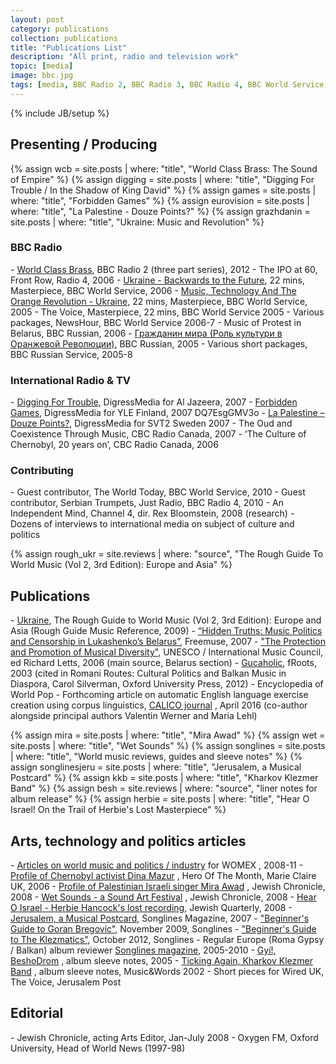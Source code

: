 ```yaml
---
layout: post
category: publications
collection: publications
title: "Publications List"
description: "All print, radio and television work"
topic: [media]
image: bbc.jpg
tags: [media, BBC Radio 2, BBC Radio 3, BBC Radio 4, BBC World Service, BBC Russian Service, SVT2 Sweden, CBC Canada, Al Jazeera, UNESCO, Marie Claire, Jerusalem Post, Songlines, FRoots, Wired]
---
```

{% include JB/setup %}

<h2>Presenting / Producing</h2>
{% assign wcb = site.posts | where: "title", "World Class Brass: The Sound of Empire" %}
{% assign digging = site.posts | where: "title", "Digging For Trouble / In the Shadow of King David" %}
{% assign games = site.posts | where: "title", "Forbidden Games" %}
{% assign eurovision = site.posts | where: "title", "La Palestine - Douze Points?" %}
{% assign grazhdanin = site.posts | where: "title", "Ukraine: Music and Revolution" %}

<h3>BBC Radio</h3>
- <a href="{{wcb[0].url}}"  >World Class Brass</a>, BBC Radio 2 (three part series), 2012
- The IPO at 60, Front Row, Radio 4, 2006
- <a href="{{grazhdanin[0].url}}">Ukraine - Backwards to the Future</a>, 22 mins, Masterpiece, BBC World Service, 2006
- <a href="{{grazhdanin[0].url}}">Music, Technology And The Orange Revolution - Ukraine</a>, 22 mins, Masterpiece, BBC World Service, 2005 
- The Voice, Masterpiece, 22 mins, BBC World Service 2005
- Various packages, NewsHour, BBC World Service 2006-7
- Music of Protest in Belarus, BBC Russian, 2006
- <a href="{{grazhdanin[0].url}}">Гражданин мира (Роль культури в Оранжевой Революции)</a>, BBC Russian, 2005
- Various short packages, BBC Russian Service, 2005-8

<h3>International Radio & TV</h3>
- <a href="{{digging[0].url}}">Digging For Trouble</a>, DigressMedia for Al Jazeera, 2007
- <a href="{{games[0].url}}">Forbidden Games</a>, DigressMedia for YLE Finland, 2007
DQ7EsgGMV3o
- <a href="{{eurovision[0].url}}">La Palestine – Douze Points?</a>, DigressMedia for SVT2 Sweden 2007
- The Oud and Coexistence Through Music, CBC Radio Canada, 2007
- ‘The Culture of Chernobyl, 20 years on’, CBC Radio Canada, 2006

<h3>Contributing</h3>
- Guest contributor, The World Today, BBC World Service, 2010
- Guest contributor, Serbian Trumpets, Just Radio, BBC Radio 4, 2010
- An Independent Mind, Channel 4, dir. Rex Bloomstein, 2008 (research)
- Dozens of interviews to international media on subject of culture and politics 

{% assign rough_ukr = site.reviews | where: "source", "The Rough Guide To World Music (Vol 2, 3rd Edition): Europe and Asia" %}

<h2>Publications</h2>
- <a href="{{rough_ukr[0].url}}">Ukraine</a>, The Rough Guide to World Music (Vol 2, 3rd Edition): Europe and Asia (Rough Guide Music Reference, 2009)
- <a href='http://freemuse.org/graphics/Publications/PDF/Freemuse_Belarus-report.pdf'>“Hidden Truths: Music Politics and Censorship in Lukashenko’s Belarus”</a>, Freemuse, 2007
- <a href='http://www.imc-cim.org/programmes/imc_diversity_report.pdf'>"The Protection and Promotion of Musical Diversity"</a>, UNESCO / International Music Council, ed Richard Letts, 2006 (main source, Belarus section)
- <a href="{{site.tags['Guca'][0].url}}"> Gucaholic</a>, fRoots, 2003 (cited in Romani Routes: Cultural Politics and Balkan Music in Diaspora, Carol Silverman, Oxford University Press, 2012) 
- Encyclopedia of World Pop
- Forthcoming article on automatic English language exercise creation using corpus linguistics, <a href="https://journals.equinoxpub.com/index.php/CALICO/">CALICO journal</a> , April 2016 (co-author alongside principal authors Valentin Werner and Maria Lehl)

{% assign mira = site.posts | where: "title", "Mira Awad" %}
{% assign wet = site.posts | where: "title", "Wet Sounds" %}
{% assign songlines = site.posts | where: "title", "World music reviews, guides and sleeve notes" %}
{% assign songlinesjeru = site.posts | where: "title", "Jerusalem, a Musical Postcard" %}
{% assign kkb = site.posts | where: "title", "Kharkov Klezmer Band" %}
{% assign besh = site.reviews | where: "source", "liner notes for album release" %}
{% assign herbie = site.posts | where: "title", "Hear O Israel! On the Trail of Herbie's Lost Masterpiece" %}


<h2>Arts, technology and politics articles</h2>
- <a href='/categories.html#WOMEXGuide-ref'>Articles on world music and politics / industry</a> for WOMEX , 2008-11
- <a href="{{IMAGE_PATH}}/MC_Apr_Hero.pdf">Profile of Chernobyl activist Dina Mazur</a> , Hero Of The Month, Marie Claire UK, 2006
- <a href="{{mira[0].url}}">Profile of Palestinian Israeli singer Mira Awad</a> , Jewish Chronicle, 2008
- <a href="{{wet[0].url}}">Wet Sounds - a Sound Art Festival</a> , Jewish Chronicle, 2008
- <a href="{{herbie[0].url}}">Hear O Israel - Herbie Hancock's lost recording</a>, Jewish Quarterly, 2008
- <a href="{{songlinesjeru[0].url}}">Jerusalem, a Musical Postcard</a>, Songlines Magazine, 2007
- <a href="http://www.songlines.co.uk/documents/beginners-guides/GoranBregovic.pdf"> "Beginner's Guide to Goran Bregovic"</a>, November 2009, Songlines 
- <a href="http://www.songlines.co.uk/documents/beginners-guides/klezmatics.pdf"> "Beginner's Guide to The Klezmatics"</a>, October 2012, Songlines 
- Regular Europe (Roma Gypsy / Balkan) album reviewer <a href="{{songlines[0].url}}">Songlines magazine</a>, 2005-2010
- <a href="{{besh[0].url}}">Gyí!, BeshoDrom</a> , album sleeve notes, 2005 
- <a href="{{kkb[0].url}}">Ticking Again, Kharkov Klezmer Band</a> , album sleeve notes, Music&Words 2002
- Short pieces for Wired UK, The Voice, Jerusalem Post

<h2>Editorial</h2>
- Jewish Chronicle, acting Arts Editor, Jan-July 2008
- Oxygen FM, Oxford University, Head of World News (1997-98)







